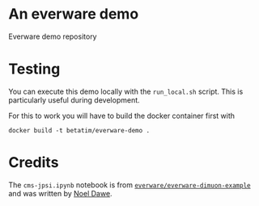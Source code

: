 # An everware demo

Everware demo repository


# Testing

You can execute this demo locally with the `run_local.sh` script. This
is particularly useful during development.

For this to work you will have to build the docker container first with

```
docker build -t betatim/everware-demo .
```


# Credits

The `cms-jpsi.ipynb` notebook is from [`everware/everware-dimuon-example`](https://github.com/everware/everware-dimuon-example)
and was written by [Noel Dawe](https://github.com/ndawe).